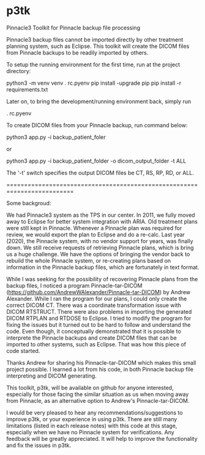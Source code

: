 # p3tk
Pinnacle3 Toolkit for Pinnacle backup file processing

Pinnacle3 backup files cannot be imported directly by other treatment planning system, such as Eclipse. 
This toolkit will create the DICOM files from Pinnacle backups to be readily imported
by others.

To setup the running environment for the first time, run at the project directory:

python3 -m venv venv
. rc.pyenv
pip install -upgrade pip
pip install -r requirements.txt

Later on, to bring the development/running environment back, simply run

. rc.pyenv


To create DICOM files from your Pinnacle backup, run command below:

python3 app.py -i backup_patient_foler

or

python3 app.py -i backup_patient_folder -o dicom_output_folder -t ALL

The '-t' switch specifies the output DICOM files be CT, RS, RP, RD, or ALL.


=========================================================================

Some backgroud:

We had Pinnacle3 system as the TPS in our center. In 2011, we fully moved away 
to Eclipse for better system integration with ARIA. 
Old treatment plans were still kept in Pinnacle. Whenever a Pinnacle plan 
was required for review, we would export the plan to Eclipse and do a re-calc. 
Last year (2020), the Pinnacle system, with no vendor support for years, 
was finally down. 
We still receive requests of retrieving Pinnacle plans, which 
is bring us a huge challenge. We have the options of bringing the vendor back 
to rebuild the whole Pinnacle system, or re-creating plans based 
on information in the Pinnacle backup files, which are fortunately in text format.

While I was seeking for the possibility of recovering Pinnacle plans from the backup
files, I noticed a program Pinnacle-tar-DICOM 
(https://github.com/AndrewWAlexander/Pinnacle-tar-DICOM) by Andrew Alexander. 
While I ran the program for our plans, 
I could only create the correct DICOM CT. There was a coordinate transformation issue
with DICOM RTSTRUCT. There were also problems in importing the generated 
DICOM RTPLAN and RTDOSE to Eclipse. 
I tried to modify the program for fixing the issues 
but it turned out to be hard to follow and understand the code. Even though,
it conceptually demonstrated that it is possible to interprete the Pinnacle backups
and create DICOM files that can be imported to other systems, such as Eclipse.
That was how this piece of code started. 

Thanks Andrew for sharing his Pinnacle-tar-DICOM which makes this small project
possible. I learned a lot from his code, in both Pinnacle backup file interpreting 
and DICOM generating. 

This toolkit, p3tk, will be available on github for anyone interested, 
especially for those facing the similar situation as us when moving away 
from Pinnacle, as an alternative option to Andrew's Pinnacle-tar-DICOM.

I would be very pleased to hear any recommendations/suggestions to improve p3tk, 
or your experience in using p3tk. There are still many limitations (listed
in each release notes) with this code at this stage, 
especially when we have no Pinnacle system for verifications.
Any feedback will be greatly appreciated. It will help to improve 
the functionality and fix the issues in p3tk.
